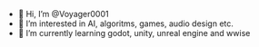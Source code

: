 - 👋 Hi, I’m @Voyager0001
- 👀 I’m interested in AI, algoritms, games, audio design etc.
- 🌱 I’m currently learning godot, unity, unreal engine and wwise

<!---
Voyager0001/Voyager0001 is a ✨ special ✨ repository because its `README.md` (this file) appears on your GitHub profile.
You can click the Preview link to take a look at your changes.
--->
